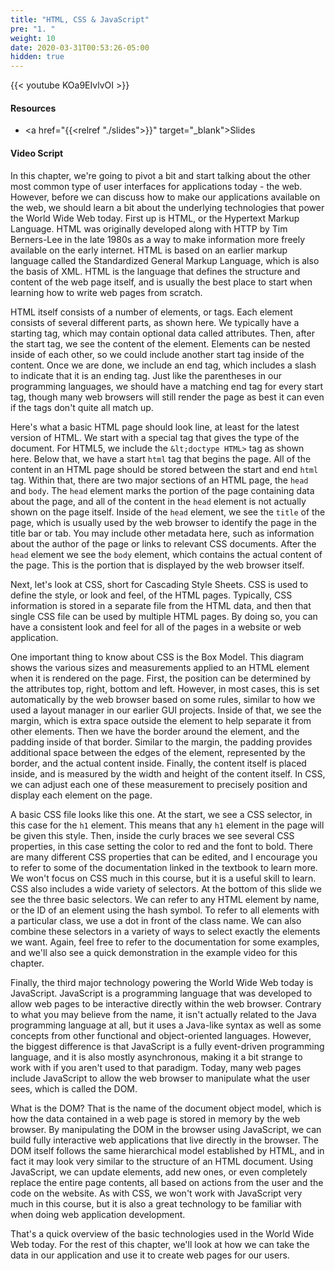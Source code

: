 ```yaml
---
title: "HTML, CSS & JavaScript"
pre: "1. "
weight: 10
date: 2020-03-31T00:53:26-05:00
hidden: true
---
```


{{< youtube KOa9EIvlvOI >}}

#### Resources

* <a href="{{<relref "./slides">}}" target="_blank">Slides</a>

#### Video Script

In this chapter, we're going to pivot a bit and start talking about the other most common type of user interfaces for applications today - the web. However, before we can discuss how to make our applications available on the web, we should learn a bit about the underlying technologies that power the World Wide Web today. First up is HTML, or the Hypertext Markup Language. HTML was originally developed along with HTTP by Tim Berners-Lee in the late 1980s as a way to make information more freely available on the early internet. HTML is based on an earlier markup language called the Standardized General Markup Language, which is also the basis of XML. HTML is the language that defines the structure and content of the web page itself, and is usually the best place to start when learning how to write web pages from scratch. 

HTML itself consists of a number of elements, or tags. Each element consists of several different parts, as shown here. We typically have a starting tag, which may contain optional data called attributes. Then, after the start tag, we see the content of the element. Elements can be nested inside of each other, so we could include another start tag inside of the content. Once we are done, we include an end tag, which includes a slash to indicate that it is an ending tag. Just like the parentheses in our programming languages, we should have a matching end tag for every start tag, though many web browsers will still render the page as best it can even if the tags don't quite all match up.

Here's what a basic HTML page should look line, at least for the latest version of HTML. We start with a special tag that gives the type of the document. For HTML5, we include the `&lt;doctype HTML>` tag as shown here. Below that, we have a start `html` tag that begins the page. All of the content in an HTML page should be stored between the start and end `html` tag. Within that, there are two major sections of an HTML page, the `head` and `body`. The `head` element marks the portion of the page containing data about the page, and all of the content in the `head` element is not actually shown on the page itself. Inside of the `head` element, we see the `title` of the page, which is usually used by the web browser to identify the page in the title bar or tab. You may include other metadata here, such as information about the author of the page or links to relevant CSS documents. After the `head` element we see the `body` element, which contains the actual content of the page. This is the portion that is displayed by the web browser itself. 

Next, let's look at CSS, short for Cascading Style Sheets. CSS is used to define the style, or look and feel, of the HTML pages. Typically, CSS information is stored in a separate file from the HTML data, and then that single CSS file can be used by multiple HTML pages. By doing so, you can have a consistent look and feel for all of the pages in a website or web application. 

One important thing to know about CSS is the Box Model. This diagram shows the various sizes and measurements applied to an HTML element when it is rendered on the page. First, the position can be determined by the attributes top, right, bottom and left. However, in most cases, this is set automatically by the web browser based on some rules, similar to how we used a layout manager in our earlier GUI projects. Inside of that, we see the margin, which is extra space outside the element to help separate it from other elements. Then we have the border around the element, and the padding inside of that border. Similar to the margin, the padding provides additional space between the edges of the element, represented by the border, and the actual content inside. Finally, the content itself is placed inside, and is measured by the width and height of the content itself. In CSS, we can adjust each one of these measurement to precisely position and display each element on the page. 

A basic CSS file looks like this one. At the start, we see a CSS selector, in this case for the `h1` element. This means that any `h1` element in the page will be given this style. Then, inside the curly braces we see several CSS properties, in this case setting the color to red and the font to bold. There are many different CSS properties that can be edited, and I encourage you to refer to some of the documentation linked in the textbook to learn more. We won't focus on CSS much in this course, but it is a useful skill to learn. CSS also includes a wide variety of selectors. At the bottom of this slide we see the three basic selectors. We can refer to any HTML element by name, or the ID of an element using the hash symbol. To refer to all elements with a particular class, we use a dot in front of the class name. We can also combine these selectors in a variety of ways to select exactly the elements we want. Again, feel free to refer to the documentation for some examples, and we'll also see a quick demonstration in the example video for this chapter.

Finally, the third major technology powering the World Wide Web today is JavaScript. JavaScript is a programming language that was developed to allow web pages to be interactive directly within the web browser. Contrary to what you may believe from the name, it isn't actually related to the Java programming language at all, but it uses a Java-like syntax as well as some concepts from other functional and object-oriented languages. However, the biggest difference is that JavaScript is a fully event-driven programming language, and it is also mostly asynchronous, making it a bit strange to work with if you aren't used to that paradigm. Today, many web pages include JavaScript to allow the web browser to manipulate what the user sees, which is called the DOM.

What is the DOM? That is the name of the document object model, which is how the data contained in a web page is stored in memory by the web browser. By manipulating the DOM in the browser using JavaScript, we can build fully interactive web applications that live directly in the browser. The DOM itself follows the same hierarchical model established by HTML, and in fact it may look very similar to the structure of an HTML document. Using JavaScript, we can update elements, add new ones, or even completely replace the entire page contents, all based on actions from the user and the code on the website. As with CSS, we won't work with JavaScript very much in this course, but it is also a great technology to be familiar with when doing web application development. 

That's a quick overview of the basic technologies used in the World Wide Web today. For the rest of this chapter, we'll look at how we can take the data in our application and use it to create web pages for our users. 